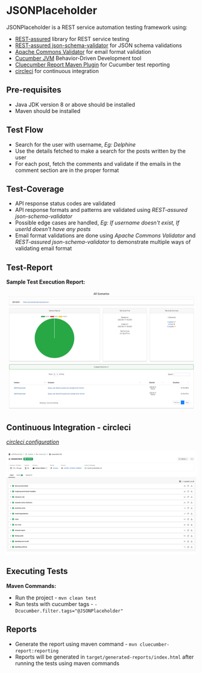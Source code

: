 # JSONPlaceholder

JSONPlaceholder is a REST service automation testing framework using:

- [REST-assured](http://rest-assured.io/) library for REST service testing
- [REST-assured json-schema-validator](https://javadoc.io/doc/io.rest-assured/json-schema-validator/latest/index.html) for JSON schema validations
- [Apache Commons Validator](https://commons.apache.org/proper/commons-validator/) for email format validation
- [Cucumber JVM](https://cucumber.io/) Behavior-Driven Development tool
- [Cluecumber Report Maven Plugin](https://github.com/trivago/cluecumber-report-plugin) for Cucumber test reporting
- [circleci](https://circleci.com/) for continuous integration

## Pre-requisites

- Java JDK version 8 or above should be installed
- Maven should be installed

## Test Flow

- Search for the user with username, *Eg: Delphine*
- Use the details fetched to make a search for the posts written by the user
- For each post, fetch the comments and validate if the emails in the comment section are in the proper format


## Test-Coverage

- API response status codes are validated
- API response formats and patterns are validated using *REST-assured json-schema-validator*
- Possible edge cases are handled, *Eg: If username doesn't exist, If userId doesn't have any posts*
- Email format validations are done using *Apache Commons Validator* and *REST-assured json-schema-validator* to demonstrate multiple ways of validating email format

## Test-Report

**Sample Test Execution Report:**

![Test report](/images/Report_Image.png)  

## Continuous Integration - circleci

*[circleci configuration](/.circleci/config.yml)*

![circleci execution](/images/circleci_execution.png)  

## Executing Tests

**Maven Commands:**

- Run the project - `mvn clean test`
- Run tests with cucumber tags - `-Dcucumber.filter.tags="@JSONPlaceholder"`

## Reports

- Generate the report using maven command - `mvn cluecumber-report:reporting`
- Reports will be generated in `target/generated-reports/index.html` after running the tests using maven commands